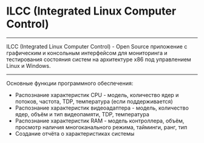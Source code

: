<h1> ILCC (Integrated Linux Computer Control) </h1>
<hr>
ILCC (Integrated Linux Computer Control) - Open Source приложение с графическим и консольным интерфейсом для мониторинга и тестирования состояния систем на архитектуре x86 под управлением Linux и Windows.
<hr>
Основные функции программного обеспечения:
<ul>
  <li>Распознание характеристик CPU - модель, количество ядер и потоков, частота, TDP, температура (если поддерживается)</li>
  <li>Распознание характеристик видеоадаптера - модель, количество ядер, объём и тип видеопамяти, TDP, температура</li>
  <li>Распознание характеристик RAM - модель контроллера, объём, просмотр наличия многоканального режима, тайминги, ранг, тип</li>
  <li>Создание отчёта о характеристиках системы</li>
</ul>

